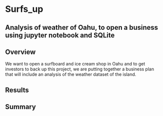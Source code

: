 # Surfs_up
Analysis of weather of Oahu, to open a business using jupyter notebook and SQLite
---

## Overview

We want to open a surfboard and ice cream shop in Oahu and to get investors to back up this project, we are putting together a business plan that will include an analysis of the weather dataset of the island.

## Results

## Summary
